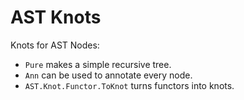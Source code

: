 # AST Knots

Knots for AST Nodes:

* `Pure` makes a simple recursive tree.
* `Ann` can be used to annotate every node.
* `AST.Knot.Functor.ToKnot` turns functors into knots.

